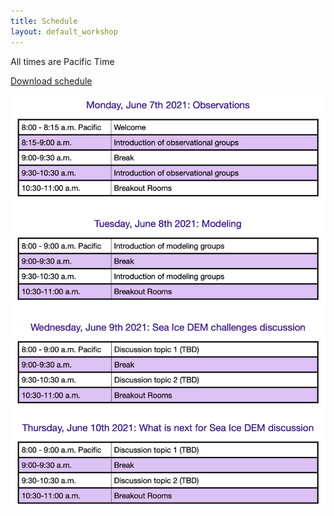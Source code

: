 ```yaml
---
title: Schedule
layout: default_workshop
---
```

All times are Pacific Time
<p><a href="https://github.com/SPIce-Team/spice-team.github.io/raw/master/files/Schedule.pdf">Download schedule</a></p>

![Workshop schedule](./files/Schedule.png)




